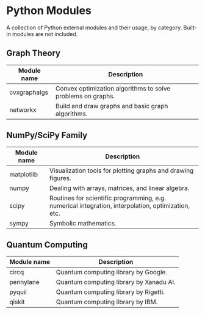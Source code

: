 # Python Modules
A collection of Python external modules and their usage, by category. Built-in modules are not included.

## Graph Theory
| Module name | Description |
|-------------|-------------|
| cvxgraphalgs | Convex optimization algorithms to solve problems on graphs. |
| networkx    | Build and draw graphs and basic graph algorithms. |

## NumPy/SciPy Family
| Module name | Description |
|-------------|-------------|
| matplotlib  | Visualization tools for plotting graphs and drawing figures. |
| numpy       | Dealing with arrays, matrices, and linear algebra. |
| scipy       | Routines for scientific programming, e.g. numerical integration, interpolation, optimization, etc. |
| sympy       | Symbolic mathematics. |

## Quantum Computing
| Module name | Description |
|-------------|-------------|
| circq       | Quantum computing library by Google. |
| pennylane   | Quantum computing library by Xanadu AI. |
| pyquil      | Quantum computing library by Rigetti. |
| qiskit      | Quantum computing library by IBM. |

